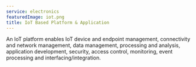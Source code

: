 ```yaml
---
service: electronics
featuredImage: iot.png
title: IoT Based Platform & Application
---
```


An IoT platform enables IoT device and endpoint management, connectivity and network management, data management, processing and analysis, application development, security, access control, monitoring, event processing and interfacing/integration.
